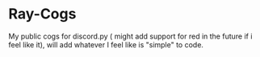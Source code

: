 # Ray-Cogs
My public cogs for discord.py ( might add support for red in the future if i feel like it), will add whatever I feel like is "simple" to code.
